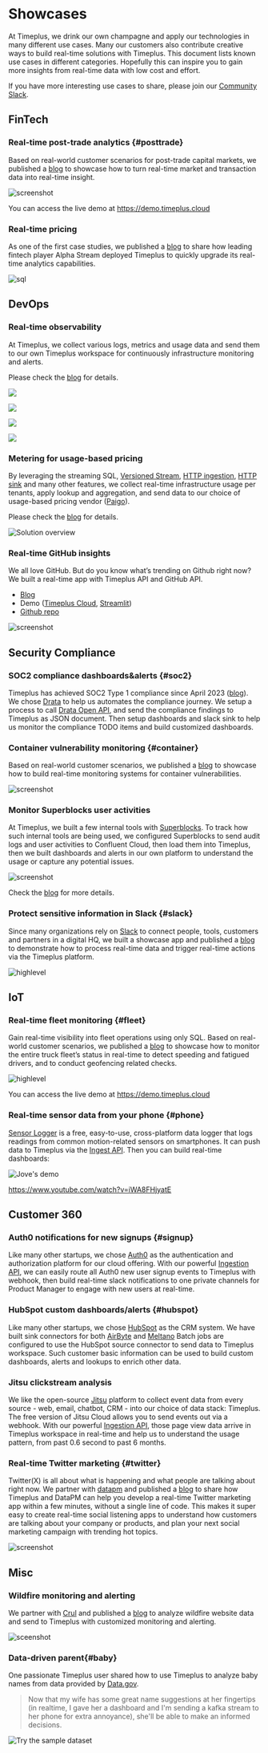 # Showcases

At Timeplus, we drink our own champagne and apply our technologies in many different use cases. Many our customers also contribute creative ways to build real-time solutions with Timeplus. This document lists known use cases in different categories. Hopefully this can inspire you to gain more insights from real-time data with low cost and effort.

If you have more interesting use cases to share, please join our [Community Slack](https://timeplus.com/slack).



## FinTech

### Real-time post-trade analytics {#posttrade}

Based on real-world customer scenarios for post-trade capital markets, we published a [blog](https://www.timeplus.com/post/unlocking-real-time-post-trade-analytics-with-streaming-sql) to showcase how to turn real-time market and transaction data into real-time insight.

![screenshot](https://static.wixstatic.com/media/2d747e_819ee33799004a11ac9f31c0bf452bb6~mv2.png/v1/fill/w_1480,h_652,al_c,q_90,usm_0.66_1.00_0.01,enc_auto/2d747e_819ee33799004a11ac9f31c0bf452bb6~mv2.png)

You can access the live demo at https://demo.timeplus.cloud



### Real-time pricing

As one of the first case studies, we published a [blog](https://www.timeplus.com/post/real-time-pricing-made-easy) to share how leading fintech player Alpha Stream deployed Timeplus to quickly upgrade its real-time analytics capabilities.

![sql](https://static.wixstatic.com/media/b32125_b56eae05ae094ae8a83e2bc6ab62b96e~mv2.png/v1/fill/w_1480,h_512,al_c,q_90,usm_0.66_1.00_0.01,enc_auto/b32125_b56eae05ae094ae8a83e2bc6ab62b96e~mv2.png)

## DevOps

### Real-time observability

At Timeplus, we collect various logs, metrics and usage data and send them to our own Timeplus workspace for continuously infrastructure monitoring and alerts.

Please check the [blog](https://www.timeplus.com/post/unlocking-cloud-observability-with-confluent-and-timeplus-cloud) for details.

![](https://static.wixstatic.com/media/2d747e_a66d09ceedcd4e66b3254490898153b5~mv2.png/v1/fill/w_1480,h_470,al_c,q_90,usm_0.66_1.00_0.01,enc_auto/2d747e_a66d09ceedcd4e66b3254490898153b5~mv2.png)

![](https://static.wixstatic.com/media/2d747e_d513fedaff0546629c5fa2c295d7b24f~mv2.png/v1/fill/w_1480,h_838,al_c,q_90,usm_0.66_1.00_0.01,enc_auto/2d747e_d513fedaff0546629c5fa2c295d7b24f~mv2.png)

![](https://static.wixstatic.com/media/2d747e_5d536b2b6e7549139195ccbb267c49e0~mv2.png/v1/fill/w_1480,h_568,al_c,q_90,usm_0.66_1.00_0.01,enc_auto/2d747e_5d536b2b6e7549139195ccbb267c49e0~mv2.png)

![](https://static.wixstatic.com/media/2d747e_ca3b5307ffcc4ab29cb8b57c1cc572d7~mv2.png/v1/fill/w_1480,h_574,al_c,q_90,usm_0.66_1.00_0.01,enc_auto/2d747e_ca3b5307ffcc4ab29cb8b57c1cc572d7~mv2.png)

### Metering for usage-based pricing

By leveraging the streaming SQL, [Versioned Stream](versioned-stream), [HTTP ingestion](ingest-api), [HTTP sink](destination#http) and many other features, we collect real-time infrastructure usage per tenants, apply lookup and aggregation, and send data to our choice of usage-based pricing vendor ([Paigo](https://paigo.tech/)).

Please check the [blog](https://www.timeplus.com/post/usage-based-pricing-with-timeplus-and-paigo) for details.

![Solution overview](https://static.wixstatic.com/media/b32125_5723162765cc4b50be5be68243c84e97~mv2.png/v1/fill/w_1480,h_798,al_c,q_90,usm_0.66_1.00_0.01,enc_auto/b32125_5723162765cc4b50be5be68243c84e97~mv2.png)

### Real-time GitHub insights

We all love GitHub. But do you know what’s trending on Github right now? We built a real-time app with Timeplus API and GitHub API.

* [Blog](https://www.timeplus.com/post/github-real-time-app)
* Demo ([Timeplus Cloud](https://demo.timeplus.cloud), [Streamlit](https://timeplus.streamlit.app/github_dashboard))
* [Github repo](https://github.com/timeplus-io/streamlit_apps)

![screenshot](https://static.wixstatic.com/media/b32125_10d7aa79909c48549e45f09df54ca93d~mv2.png/v1/fill/w_1480,h_642,al_c,q_90,usm_0.66_1.00_0.01,enc_auto/b32125_10d7aa79909c48549e45f09df54ca93d~mv2.png)



## Security Compliance



### SOC2 compliance dashboards&alerts {#soc2}

Timeplus has achieved SOC2 Type 1 compliance since April 2023 ([blog](https://www.timeplus.com/post/soc2-type1)). We chose [Drata](https://drata.com/) to help us automates the compliance journey. We setup a process to call [Drata Open API](https://drata.com/product/api), and send the compliance findings to Timeplus as JSON document. Then setup dashboards and slack sink to help us monitor the compliance TODO items and build customized dashboards.



### Container vulnerability monitoring {#container}

Based on real-world customer scenarios, we published a [blog](https://www.timeplus.com/post/real-time-container-vulnerabilities-monitoring) to showcase how to build real-time monitoring systems for container vulnerabilities.

![screenshot](https://static.wixstatic.com/media/b32125_6e0d3f93addb4af3a0f3f06fc2b1ca8c~mv2.png/v1/fill/w_1389,h_700,al_c,q_90,enc_auto/b32125_6e0d3f93addb4af3a0f3f06fc2b1ca8c~mv2.png)

### Monitor Superblocks user activities

At Timeplus, we built a few internal tools with [Superblocks](http://superblocks.com/). To track how such internal tools are being used, we configured Superblocks to send audit logs and user activities to Confluent Cloud, then load them into Timeplus, then we built dashboards and alerts in our own platform to understand the usage or capture any potential issues.

![screenshot](https://static.wixstatic.com/media/b32125_f955e16bbdb84ca4866df92a37849243~mv2.png/v1/fill/w_1480,h_572,al_c,q_90,usm_0.66_1.00_0.01,enc_auto/b32125_f955e16bbdb84ca4866df92a37849243~mv2.png)

Check the [blog](https://www.timeplus.com/post/monitor-superblocks-user-activities) for more details.



### Protect sensitive information in Slack {#slack}

Since many organizations rely on [Slack](https://slack.com/about) to connect people, tools, customers and partners in a digital HQ, we built a showcase app and published a [blog](https://www.timeplus.com/post/build-a-real-time-security-app-in-3-easy-steps) to demonstrate how to process real-time data and trigger real-time actions via the Timeplus platform.

![highlevel](https://static.wixstatic.com/media/b32125_8c9d89828b7e49af97282327f0385248~mv2.png/v1/fill/w_1393,h_450,al_c,q_90,enc_auto/b32125_8c9d89828b7e49af97282327f0385248~mv2.png)

## IoT

### Real-time fleet monitoring {#fleet}

Gain real-time visibility into fleet operations using only SQL. Based on real-world customer scenarios, we published a [blog](https://www.timeplus.com/post/case-study-real-time-fleet-monitoring-with-timeplus) to showcase how to monitor the entire truck fleet’s status in real-time to detect speeding and fatigued drivers, and to conduct geofencing related checks. 

![highlevel](https://static.wixstatic.com/media/2d747e_3cb2207a6b154e70960e7a8f9dd0d43e~mv2.png/v1/fill/w_1366,h_821,al_c,q_90,enc_auto/2d747e_3cb2207a6b154e70960e7a8f9dd0d43e~mv2.png)

You can access the live demo at https://demo.timeplus.cloud

### Real-time sensor data from your phone {#phone}

[Sensor Logger](https://github.com/tszheichoi/awesome-sensor-logger#live-data-streaming) is a free, easy-to-use, cross-platform data logger that logs readings from common motion-related sensors on smartphones. It can push data to Timeplus via the [Ingest API](ingest-api). Then you can build real-time dashboards:

![Jove's demo](https://user-images.githubusercontent.com/30114997/224557365-dfe593f5-e84f-4fcf-9900-9bcfd31c5e44.png)

https://www.youtube.com/watch?v=iWA8FHjyatE

## Customer 360

### Auth0 notifications for new signups {#signup}

Like many other startups, we chose [Auth0](https://auth0.com/) as the authentication and authorization platform for our cloud offering. With our powerful [Ingestion API](ingest-api), we can easily route all Auth0 new user signup events to Timeplus with webhook, then build real-time slack notifications to one private channels for Product Manager to engage with new users at real-time.



### HubSpot custom dashboards/alerts {#hubspot}

Like many other startups, we chose [HubSpot](https://hubspot.com/) as the CRM system. We have built sink connectors for both [AirByte](https://github.com/airbytehq/airbyte/pull/21226) and [Meltano](https://github.com/timeplus-io/target-timeplus) Batch jobs are configured to use the HubSpot source connector to send data to Timeplus workspace. Such customer basic information can be used to build custom dashboards, alerts and lookups to enrich other data.

### Jitsu clickstream analysis

We like the open-source [Jitsu](https://jitsu.com/) platform to collect event data from every source - web, email, chatbot, CRM - into our choice of data stack: Timeplus. The free version of Jitsu Cloud allows you to send events out via a webhook. With our powerful [Ingestion API](ingest-api), those page view data arrive in Timeplus workspace in real-time and help us to understand the usage pattern, from past 0.6 second to past 6 months.

### Real-time Twitter marketing {#twitter}

Twitter(X) is all about what is happening and what people are talking about right now. We partner with [datapm](https://datapm.io/) and published a [blog](https://www.timeplus.com/post/real-time-twitter-marketing)  to share how Timeplus and DataPM can help you develop a real-time Twitter marketing app within a few minutes, without a single line of code. This makes it super easy to create real-time social listening apps to understand how customers are talking about your company or products, and plan your next social marketing campaign with trending hot topics.

![screenshot](https://static.wixstatic.com/media/b32125_9cc9aa162b174834a4b7994f69eb33ca~mv2.png/v1/fill/w_1480,h_664,al_c,q_90,usm_0.66_1.00_0.01,enc_auto/b32125_9cc9aa162b174834a4b7994f69eb33ca~mv2.png)





## Misc

### Wildfire monitoring and alerting

We partner with [Crul](https://www.crul.com/) and published a [blog](https://www.timeplus.com/post/integrating-timeplus-crul) to analyze wildfire website data and send to Timeplus with customized monitoring and alerting.

![sceenshot](https://static.wixstatic.com/media/b32125_b655043ec56c4fac920e3697bfc1049b~mv2.png/v1/fill/w_1480,h_902,al_c,q_90,usm_0.66_1.00_0.01,enc_auto/b32125_b655043ec56c4fac920e3697bfc1049b~mv2.png)

### Data-driven parent{#baby}

One passionate Timeplus user shared how to use Timeplus to analyze baby names from data provided by [Data.gov](https://www.kaggle.com/datasets/kaggle/us-baby-names). 

> Now that my wife has some great name suggestions at her fingertips (in realtime, I gave her a dashboard and I'm sending a kafka stream to her phone for extra annoyance), she'll be able to make an informed decisions.

![Try the sample dataset](/img/babynames.png)